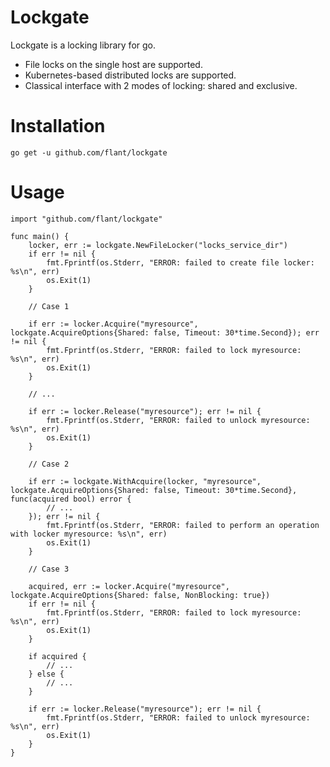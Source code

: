 # Lockgate

Lockgate is a locking library for go.

 - File locks on the single host are supported.
 - Kubernetes-based distributed locks are supported.
 - Classical interface with 2 modes of locking: shared and exclusive.

# Installation

```
go get -u github.com/flant/lockgate
```

# Usage

```
import "github.com/flant/lockgate"

func main() {
    locker, err := lockgate.NewFileLocker("locks_service_dir")
	if err != nil {
		fmt.Fprintf(os.Stderr, "ERROR: failed to create file locker: %s\n", err)
		os.Exit(1)
	}

	// Case 1

	if err := locker.Acquire("myresource", lockgate.AcquireOptions{Shared: false, Timeout: 30*time.Second}); err != nil {
		fmt.Fprintf(os.Stderr, "ERROR: failed to lock myresource: %s\n", err)
		os.Exit(1)
	}

	// ...

	if err := locker.Release("myresource"); err != nil {
		fmt.Fprintf(os.Stderr, "ERROR: failed to unlock myresource: %s\n", err)
		os.Exit(1)
	}

	// Case 2

	if err := lockgate.WithAcquire(locker, "myresource", lockgate.AcquireOptions{Shared: false, Timeout: 30*time.Second}, func(acquired bool) error {
		// ...
	}); err != nil {
		fmt.Fprintf(os.Stderr, "ERROR: failed to perform an operation with locker myresource: %s\n", err)
		os.Exit(1)
	}

	// Case 3

	acquired, err := locker.Acquire("myresource", lockgate.AcquireOptions{Shared: false, NonBlocking: true})
	if err != nil {
		fmt.Fprintf(os.Stderr, "ERROR: failed to lock myresource: %s\n", err)
		os.Exit(1)
	}

	if acquired {
		// ...
	} else {
		// ...
	}

	if err := locker.Release("myresource"); err != nil {
		fmt.Fprintf(os.Stderr, "ERROR: failed to unlock myresource: %s\n", err)
		os.Exit(1)
	}
}
```
